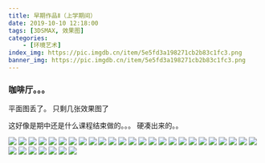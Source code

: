 ```yaml
---
title: 早期作品Ⅱ（上学期间）
date: 2019-10-10 12:18:00
tags: [3DSMAX, 效果图]
categories: 
	- [环境艺术]
index_img: https://pic.imgdb.cn/item/5e5fd3a198271cb2b83c1fc3.png
banner_img: https://pic.imgdb.cn/item/5e5fd3a198271cb2b83c1fc3.png
---
```


### 咖啡厅。。。

平面图丢了。
只剩几张效果图了

这好像是期中还是什么课程结束做的。。。
硬凑出来的。。

![](https://pic.imgdb.cn/item/5e5fd24898271cb2b83b3b7c.png)
![](https://pic.imgdb.cn/item/5e5fd24898271cb2b83b3b87.png)
![](https://pic.imgdb.cn/item/5e5fd24898271cb2b83b3b8f.png)
![](https://pic.imgdb.cn/item/5e5fd24898271cb2b83b3b99.png)
![](https://pic.imgdb.cn/item/5e5fd24898271cb2b83b3ba4.png)
![](https://pic.imgdb.cn/item/5e5fd24898271cb2b83b3baa.png)
![](https://pic.imgdb.cn/item/5e5fd24898271cb2b83b3bb7.png)
![](https://pic.imgdb.cn/item/5e5fd24898271cb2b83b3bbf.png)
![](https://pic.imgdb.cn/item/5e5fd24898271cb2b83b3bc8.png)
![](https://pic.imgdb.cn/item/5e5fd24898271cb2b83b3bd0.png)
![](https://pic.imgdb.cn/item/5e5fd14398271cb2b83ab3d9.png)
![](https://pic.imgdb.cn/item/5e5fd2ff98271cb2b83bb538.png)
![](https://pic.imgdb.cn/item/5e5fd2ff98271cb2b83bb543.png)
![](https://pic.imgdb.cn/item/5e5fd2ff98271cb2b83bb54c.png)
![](https://pic.imgdb.cn/item/5e5fd2ff98271cb2b83bb557.png)
![](https://pic.imgdb.cn/item/5e5fd37998271cb2b83bf654.png)
![](https://pic.imgdb.cn/item/5e5fd37998271cb2b83bf65a.png)
![](https://pic.imgdb.cn/item/5e5fd37998271cb2b83bf663.png)
![](https://pic.imgdb.cn/item/5e5fd37998271cb2b83bf66e.png)
![](https://pic.imgdb.cn/item/5e5fd37998271cb2b83bf679.png)
![](https://pic.imgdb.cn/item/5e5fd3a198271cb2b83c1fb8.png)
![](https://pic.imgdb.cn/item/5e5fd3a198271cb2b83c1fc3.png)
![](https://pic.imgdb.cn/item/5e5fd3a198271cb2b83c1fd2.png)
![](https://pic.imgdb.cn/item/5e5fd3a198271cb2b83c1fd9.png)
![](https://pic.imgdb.cn/item/5e5fd3a198271cb2b83c1fe5.png)
![](https://pic.imgdb.cn/item/5e5fd3c698271cb2b83c4193.png)
![](https://pic.imgdb.cn/item/5e5fd3c698271cb2b83c41a0.png)
![](https://pic.imgdb.cn/item/5e5fd3c698271cb2b83c41d8.png)
![](https://pic.imgdb.cn/item/5e5fd3c698271cb2b83c41e2.png)
![](https://pic.imgdb.cn/item/5e5fd3c698271cb2b83c41ea.png)
![](https://pic.imgdb.cn/item/5e5fd3c698271cb2b83c41f2.png)
![](https://pic.imgdb.cn/item/5e5fd3c698271cb2b83c41fd.png)